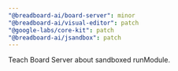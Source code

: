 ```yaml
---
"@breadboard-ai/board-server": minor
"@breadboard-ai/visual-editor": patch
"@google-labs/core-kit": patch
"@breadboard-ai/jsandbox": patch
---
```


Teach Board Server about sandboxed runModule.
